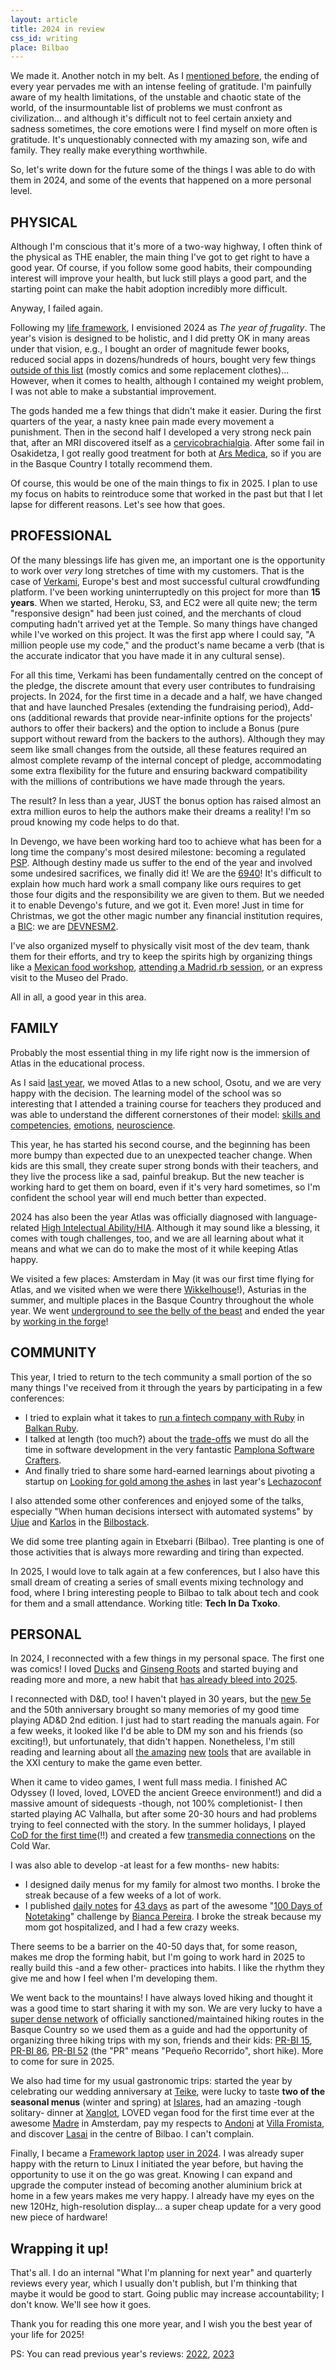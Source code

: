 ```yaml
---
layout: article
title: 2024 in review
css_id: writing
place: Bilbao
---
```


We made it. Another notch in my belt. As I [mentioned before](https://aitor.is/writing-on/2023_year_in_review), the ending of every year pervades me with an intense feeling of gratitude. I'm painfully aware of my health limitations, of the unstable and chaotic state of the world, of the insurmountable list of problems we must confront as civilization... and although it's difficult not to feel certain anxiety and sadness sometimes, the core emotions were I find myself on more often is gratitude. It's unquestionably connected with my amazing son, wife and family. They really make everything worthwhile. 

So, let's write down for the future some of the things I was able to do with them in 2024, and some of the events that happened on a more personal level. 

## PHYSICAL

Although I'm conscious that it's more of a two-way highway, I often think of the physical as THE enabler, the main thing I've got to get right to have a good year. Of course, if you follow some good habits, their compounding interest will improve your health, but luck still plays a good part, and the starting point can make the habit adoption incredibly more difficult. 

Anyway, I failed again. 

Following my [life framework](https://aitor.is/writing-on/life-framework), I envisioned 2024 as _The year of frugality_. The year's vision is designed to be holistic, and I did pretty OK in many areas under that vision, e.g., I bought an order of magnitude fewer books, reduced social apps in dozens/hundreds of hours, bought very few things [outside of this list](https://aitor.is/writing-on/cooltools_2024) (mostly comics and some replacement clothes)... However, when it comes to health, although I contained my weight problem, I was not able to make a substantial improvement. 

The gods handed me a few things that didn't make it easier. During the first quarters of the year, a nasty knee pain made every movement a punishment. Then in the second half I developed a very strong neck pain that, after an MRI discovered itself as a [cervicobrachialgia](https://www.sciencedirect.com/topics/medicine-and-dentistry/cervicobrachial-neuralgia#definition). After some fail in Osakidetza, I got really good treatment for both at [Ars Medica](https://www.clinicasarsmedica.com/), so if you are in the Basque Country I totally recommend them. 

Of course, this would be one of the main things to fix in 2025. I plan to use my focus on habits to reintroduce some that worked in the past but that I let lapse for different reasons. Let's see how that goes. 

## PROFESSIONAL

Of the many blessings life has given me, an important one is the opportunity to work over _very_ long stretches of time with my customers. That is the case of [Verkami](https://www.verkami.com/), Europe's best and most successful cultural crowdfunding platform. I've been working uninterruptedly on this project for more than **15 years**. When we started, Heroku, S3, and EC2 were all quite new; the term "responsive design" had been just coined, and the merchants of cloud computing hadn't arrived yet at the Temple. So many things have changed while I've worked on this project. It was the first app where I could say, "A million people use my code," and the product's name became a verb (that is the accurate indicator that you have made it in any cultural sense). 

For all this time, Verkami has been fundamentally centred on the concept of the pledge, the discrete amount that every user contributes to fundraising projects. In 2024, for the first time in a decade and a half, we have changed that and have launched Presales (extending the fundraising period), Add-ons (additional rewards that provide near-infinite options for the projects' authors to offer their backers) and the option to include a Bonus (pure support without reward from the backers to the authors). Although they may seem like small changes from the outside, all these features required an almost complete revamp of the internal concept of pledge, accommodating some extra flexibility for the future and ensuring backward compatibility with the millions of contributions we have made through the years.   

The result? In less than a year, JUST the bonus option has raised almost an extra million euros to help the authors make their dreams a reality! I'm so proud knowing my code helps to do that. 

In Devengo, we have been working hard too to achieve what has been for a long time the company's most desired milestone: becoming a regulated [PSP](https://www.wikiwand.com/en/articles/Payment_service_provider). Although destiny made us suffer to the end of the year and involved some undesired sacrifices, we finally did it! We are the [6940](https://x.com/_aitor/status/1852274424134959335)! It's difficult to explain how much hard work a small company like ours requires to get those four digits and the responsibility we are given to them. But we needed it to enable Devengo's future, and we got it. Even more! Just in time for Christmas, we got the other magic number any financial institution requires, a [BIC](https://www.wikiwand.com/en/articles/ISO_9362): we are [DEVNESM2](https://x.com/_aitor/status/1871239352044687732). 

I've also organized myself to physically visit most of the dev team, thank them for their efforts, and try to keep the spirits high by organizing things like a [Mexican food workshop](https://x.com/_aitor/status/1756117172831527029), [attending a Madrid.rb session](https://x.com/_aitor/status/1854603582374326561), or an express visit to the Museo del Prado. 

All in all, a good year in this area.

## FAMILY

Probably the most essential thing in my life right now is the immersion of Atlas in the educational process.   

As I said [last year](https://aitor.is/writing-on/2023_year_in_review), we moved Atlas to a new school, Osotu, and we are very happy with the decision. The learning model of the school was so interesting that I attended a training course for teachers they produced and was able to understand the different cornerstones of their model: [skills and competencies](https://aitor.is/writing-on/Osotu-learning-session-one), [emotions](https://aitor.is/writing-on/osotu-learning-session-two), [neuroscience](https://aitor.is/writing-on/osotu-neuroscience).

This year, he has started his second course, and the beginning has been more bumpy than expected due to an unexpected teacher change. When kids are this small, they create super strong bonds with their teachers, and they live the process like a sad, painful breakup. But the new teacher is working hard to get them on board, even if it's very hard sometimes, so I'm confident the school year will end much better than expected. 

2024 has also been the year Atlas was officially diagnosed with language-related [High Intelectual Ability/HIA](https://www.wikiwand.com/es/articles/Altas_capacidades_intelectuales). Although it may sound like a blessing, it comes with tough challenges, too, and we are all learning about what it means and what we can do to make the most of it while keeping Atlas happy.   

We visited a few places: Amsterdam in May (it was our first time flying for Atlas, and we visited when we were there [Wikkelhouse](https://wikkelhouse.com/)!), Asturias in the summer, and multiple places in the Basque Country throughout the whole year. We went [underground to see the belly of the beast](https://x.com/_aitor/status/1852684822902186400) and ended the year by [working in the forge](https://x.com/_aitor/status/1873089842940358783)!

## COMMUNITY

This year, I tried to return to the tech community a small portion of the so many things I've received from it through the years by participating in a few conferences:

- I tried to explain what it takes to [run a fintech company with Ruby](https://www.youtube.com/watch?v=QAZ0Eyk8_RU) in [Balkan Ruby](https://balkanruby.com/).
- I talked at length (too much?) about the [trade-offs](https://www.youtube.com/watch?v=cPuMQ0g8W5Y) we must do all the time in software development in the very fantastic [Pamplona Software Crafters](https://pamplonaswcraft.com/).
- And finally tried to share some hard-earned learnings about pivoting a startup on [Looking for gold among the ashes](https://www.youtube.com/watch?v=hSBSkvQOaWI) in last year's [Lechazoconf](https://lechazoconf.com/)

I also attended some other conferences and enjoyed some of the talks, especially "When human decisions intersect with automated systems" by [Ujue](https://x.com/ujue) and [Karlos](https://x.com/patxangas) in the [Bilbostack](https://2024.bilbostack.com/).

We did some tree planting again in Etxebarri (Bilbao). Tree planting is one of those activities that is always more rewarding and tiring than expected. 

In 2025, I would love to talk again at a few conferences, but I also have this small dream of creating a series of small events mixing technology and food, where I bring interesting people to Bilbao to talk about tech and cook for them and a small attendance. Working title: **Tech In Da Txoko**. 

## PERSONAL

In 2024, I reconnected with a few things in my personal space. The first one was comics! I loved [Ducks](https://x.com/_aitor/status/1821148644889805265) and [Ginseng Roots](https://www.goodreads.com/series/278885-ginseng-roots) and started buying and reading more and more, a new habit that [has already bleed into 2025](https://x.com/_aitor/status/1877115753692086399).

I reconnected with D&D, too! I haven't played in 30 years, but the [new 5e](https://x.com/_aitor/status/1827019760330027047) and the 50th anniversary brought so many memories of my good time playing AD&D 2nd edition. I just had to start reading the manuals again. For a few weeks, it looked like I'd be able to DM my son and his friends (so exciting!), but unfortunately, that didn't happen. Nonetheless, I'm still reading and learning about all [the amazing](https://roll20.net/) [new](https://www.heroforge.com/) [tools](https://homebrewery.naturalcrit.com/) that are available in the XXI century to make the game even better. 

When it came to video games, I went full mass media. I finished AC Odyssey (I loved, loved, LOVED the ancient Greece environment!) and did a massive amount of sidequests -though, not 100% completionist- I then started playing AC Valhalla, but after some 20-30 hours and had problems trying to feel connected with the story. In the summer holidays, I played [CoD for the first time](https://x.com/_aitor/status/1817647878745076042)(!!) and created a few [transmedia connections](https://x.com/_aitor/status/1827300575983075556) on the Cold War. 

I was also able to develop -at least for a few months- new habits: 

- I designed daily menus for my family for almost two months. I broke the streak because of a few weeks of a lot of work. 
- I published [daily notes](https://x.com/_aitor/status/1839005808433955019) for [43 days](https://x.com/_aitor/status/1858603099805597901) as part of the awesome "[100 Days of Notetaking](https://biancapereira.gumroad.com/l/100-days-of-note-taking)" challenge by [Bianca Pereira](https://x.com/BiaResearcher). I broke the streak because my mom got hospitalized, and I had a few crazy weeks.  

There seems to be a barrier on the 40-50 days that, for some reason, makes me drop the forming habit, but I'm going to work hard in 2025 to really build this -and a few other- practices into habits. I like the rhythm they give me and how I feel when I'm developing them.

We went back to the mountains! I have always loved hiking and thought it was a good time to start sharing it with my son. We are very lucky to have a [super dense network](https://hiking.waymarkedtrails.org/#?map=10.0/42.8494/-2.6188) of officially sanctioned/maintained hiking routes in the Basque Country so we used them as a guide and had the opportunity of organizing three hiking trips with my son, friends and their kids: [PR-BI 15](https://www.wikiloc.com/hiking-trails/pr-bi-15-serie-senderos-con-ninos-184132720), [PR-BI 86](https://www.wikiloc.com/hiking-trails/pr-bi-86-serie-senderos-con-ninos-186576698), [PR-BI 52](https://www.wikiloc.com/hiking-trails/pr-bi-52-serie-senderos-con-ninos-192627095) (the "PR" means "Pequeño Recorrido", short hike). More to come for sure in 2025.

We also had time for my usual gastronomic trips: started the year by celebrating our wedding anniversary at [Teike](https://www.teikebalmaseda.com/), were lucky to taste **two of the seasonal menus** (winter and spring) at [Islares](https://islares.restaurant/en/home/), had an amazing -tough solitary- dinner at [Xanglot](https://xanglotrestaurant.com/), LOVED vegan food for the first time ever at the awesome [Madre](https://www.madre.amsterdam/) in Amsterdam, pay my respects to [Andoni](https://x.com/andonixef) at [Villa Fromista](https://www.villadefromista.es/), and discover [Lasai](https://lasaibilbao.com/) in the centre of Bilbao. I can't complain.

Finally, I became a [Framework laptop](https://frame.work/es/en/products/laptop13-diy-intel-ultra-1) [user in 2024](https://x.com/_aitor/status/1741469463726133645). I was already super happy with the return to Linux I initiated the year before, but having the opportunity to use it on the go was great. Knowing I can expand and upgrade the computer instead of becoming another aluminium brick at home in a few years makes me very happy. I already have my eyes on the new 120Hz, high-resolution display... a super cheap update for a very good new piece of hardware!     


## Wrapping it up!

That's all. I do an internal "What I'm planning for next year" and quarterly reviews every year, which I usually don't publish, but I'm thinking that maybe it would be good to start. Going public may increase accountability; I don't know. We'll see how it goes. 

Thank you for reading this one more year, and I wish you the best year of your life for 2025!

PS: You can read previous year's reviews: [2022](https://aitor.is/writing-on/2022-review), [2023](https://aitor.is/writing-on/2023_year_in_review)

